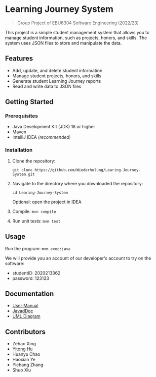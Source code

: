 # Learning Journey System

> Group Project of EBU6304 Software Engineering (2022/23)

This project is a simple student management system that allows you to manage student information, such as projects,
honors, and skills. The system uses JSON files to store and manipulate the data.

## Features

- Add, update, and delete student information
- Manage student projects, honors, and skills
- Generate student Learning Journey reports
- Read and write data to JSON files

## Getting Started

### Prerequisites

- Java Development Kit (JDK) 18 or higher
- Maven
- IntelliJ IDEA (_recommended_)

### Installation

1. Clone the repository:

   ```shell
   git clone https://github.com/Wiederholung/Learing-Journey-System.git
   ```
2. Navigate to the directory where you downloaded the repository:

   ```shell
   cd Learing-Journey-System
   ```
   Optional: open the project in IDEA
3. Compile: `mvn compile`
4. Run unit tests: `mvn test`

## Usage

Run the program: `mvn exec:java`

We will provide you an account of our developer's account to try on the software:

- studentID: 2020213362
- password: 123123

## Documentation

- [User Manual](UserManual.pdf)
- [JavadDoc](doc/javadoc/index.html)
- [UML Diagram](doc/UML.png)

## Contributors

- Zehao Xing
- [Yitong Hu](https://yitong-hu.metattri.com/)
- Huanyu Chao
- Haoxian Ye
- Yichang Zhang
- Shuo Xiu